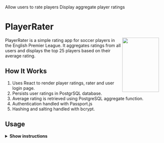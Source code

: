 Allow users to rate players
Display aggregate player ratings
# PlayerRater

<img src="https://s3.amazonaws.com/poly-screenshots.angel.co/Project/2d/1044282/32a9f0a5bb46f25d0c915c0bc7dae44f-original.png" align="right"
      width="120" height="178">

PlayerRater is a simple rating app for soccer players in the English Premier League. It aggregates ratings from all users and displays the top 25 players based on their average rating.

## How It Works

1. Uses React to render player ratings, rater and user login page.
2. Persists user ratings in PostgrSQL database.
3. Average rating is retrieved using PostgreSQL aggregate function.
4. Authentication handled with Passport.js
5. Hashing and salting handled with bcrypt.


## Usage

<details><summary><b>Show instructions</b></summary>

1. Install dependancies:

    ```sh
    $ npm install
    ```

2. Run script `npm run build` to build webpack (watch is on by default).:

    ```sh
    $ npm run build
    ```

3. Start nodemon server:

    ```sh
    $ npm start
    ```
4. Create pgnode config file. An example is provided at ./database/config/pg.config.example.js.

    ```sh
    module.exports = {
      host: 'my.database-server.com',
      port: 5432,
      user: 'database-user',
      database: 'mydatabase',
      password: 'secretpassword!!',
    };
    ```

</details>